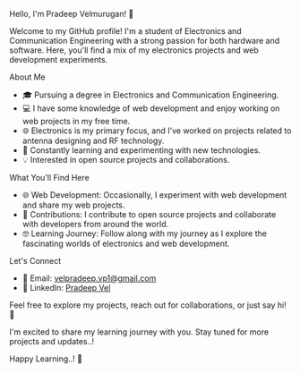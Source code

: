 Hello, I'm Pradeep Velmurugan! 👋

Welcome to my GitHub profile! I'm a student of Electronics and Communication Engineering
with a strong passion for both hardware and software. Here, you'll find a mix of
my electronics projects and web development experiments.

About Me

- 🎓 Pursuing a degree in Electronics and Communication Engineering.
- 💻 I have some knowledge of web development and enjoy working on web projects in my free time.
- 🌐 Electronics is my primary focus, and I've worked on projects related to antenna designing and RF technology.
- 🚀 Constantly learning and experimenting with new technologies.
- 💡 Interested in open source projects and collaborations.

What You'll Find Here

- 🌐 Web Development: Occasionally, I experiment with web development and share my web projects.
- 🤝 Contributions: I contribute to open source projects and collaborate with developers from around the world.
- 🤓 Learning Journey: Follow along with my journey as I explore the fascinating worlds of electronics and web development.

Let's Connect

- 📧 Email: velpradeep.vp1@gmail.com
- 💼 LinkedIn: [Pradeep Vel](https://www.linkedin.com/in/pradeep-vel-8b759a227/)

Feel free to explore my projects, reach out for collaborations, or just say hi! 👋

I'm excited to share my learning journey with you. Stay tuned for more projects and updates..!

Happy Learning..! 🚀

